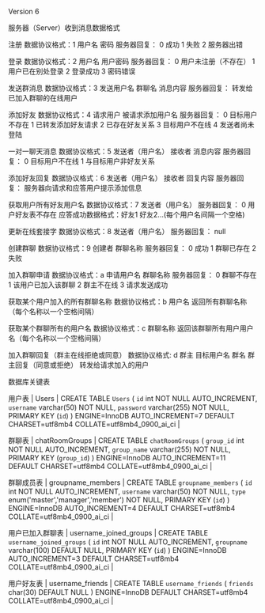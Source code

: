 Version 6

服务器（Server）收到消息数据格式

注册
数据协议格式：1 用户名 密码
服务器回复：
0 成功
1 失败
2 服务器出错

登录
数据协议格式：2 用户名 用户密码
服务器回复：
0 用户未注册（不存在）
1 用户已在别处登录
2 登录成功
3 密码错误


发送群消息
数据协议格式：3 发送用户名 群聊名 消息内容
服务器回复：
转发给已加入群聊的在线用户

添加好友
数据协议格式：4 请求用户 被请求添加用户名
服务器回复：
0 目标用户不存在
1 已转发添加好友请求
2 已存在好友关系
3 目标用户不在线
4 发送者尚未登陆


 一对一聊天消息
数据协议格式：5 发送者（用户名） 接收者 消息内容
服务器回复：
0 目标用户不在线
1 与目标用户非好友关系

添加好友回复
数据协议格式：6 发送者（用户名） 接收者 回复内容
服务器回复：
服务器向请求和应答用户提示添加信息

获取用户所有好友用户名
数据协议格式：7 发送者（用户名）
服务器回复：
0 用户好友表不存在
应答成功数据格式：好友1 好友2...(每个用户名间隔一个空格)

更新在线套接字
数据协议格式：8 发送者（用户名）
服务器回复：
null

创建群聊
数据协议格式：9 创建者 群聊名称
服务器回复：
0 成功
1 群聊已存在
2 失败

加入群聊申请
数据协议格式：a 申请用户名 群聊名称
服务器回复：
0 群聊不存在
1 该用户已加入该群聊
2 群主不在线
3 请求发送成功

获取某个用户加入的所有群聊名称
数据协议格式：b 用户名
返回所有群聊名称（每个名称以一个空格间隔）

获取某个群聊所有的用户名
数据协议格式：c 群聊名称
返回该群聊所有用户用户名（每个名称以一个空格间隔）

加入群聊回复（群主在线拒绝或同意）
数据协议格式: d 群主 目标用户名 群名 群主回复（同意或拒绝）
转发给请求加入的用户


数据库关键表

用户表
| Users | CREATE TABLE `Users` (
  `id` int NOT NULL AUTO_INCREMENT,
  `username` varchar(50) NOT NULL,
  `password` varchar(255) NOT NULL,
  PRIMARY KEY (`id`)
) ENGINE=InnoDB AUTO_INCREMENT=7 DEFAULT CHARSET=utf8mb4 COLLATE=utf8mb4_0900_ai_ci |

群聊表
| chatRoomGroups | CREATE TABLE `chatRoomGroups` (
  `group_id` int NOT NULL AUTO_INCREMENT,
  `group_name` varchar(255) NOT NULL,
  PRIMARY KEY (`group_id`)
) ENGINE=InnoDB AUTO_INCREMENT=11 DEFAULT CHARSET=utf8mb4 COLLATE=utf8mb4_0900_ai_ci |

群聊成员表
| groupname_members | CREATE TABLE `groupname_members` (
  `id` int NOT NULL AUTO_INCREMENT,
  `username` varchar(50) NOT NULL,
  `type` enum('master','manager','member') NOT NULL,
  PRIMARY KEY (`id`)
) ENGINE=InnoDB AUTO_INCREMENT=4 DEFAULT CHARSET=utf8mb4 COLLATE=utf8mb4_0900_ai_ci |

用户已加入群聊表
| username_joined_groups | CREATE TABLE `username_joined_groups` (
  `id` int NOT NULL AUTO_INCREMENT,
  `groupname` varchar(100) DEFAULT NULL,
  PRIMARY KEY (`id`)
) ENGINE=InnoDB AUTO_INCREMENT=3 DEFAULT CHARSET=utf8mb4 COLLATE=utf8mb4_0900_ai_ci |

用户好友表
| username_friends | CREATE TABLE `username_friends` (
  `friends` char(30) DEFAULT NULL
) ENGINE=InnoDB DEFAULT CHARSET=utf8mb4 COLLATE=utf8mb4_0900_ai_ci |
